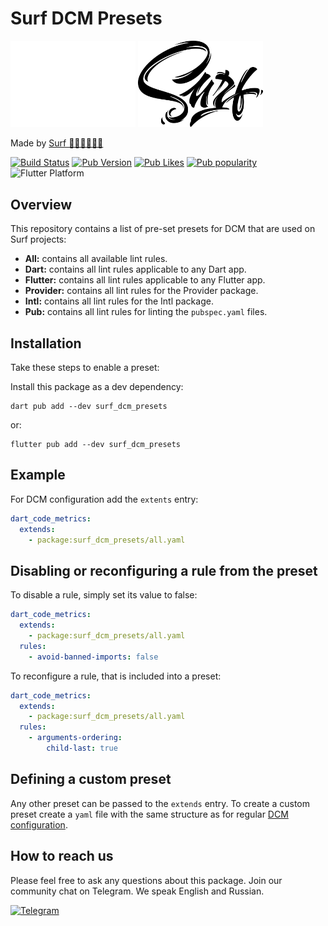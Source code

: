 # Surf DCM Presets

<img src="https://raw.githubusercontent.com/surfstudio/flutter-open-source/main/assets/logo_white.png#gh-dark-mode-only" width="200">
<img src="https://raw.githubusercontent.com/surfstudio/flutter-open-source/main/assets/logo_black.png#gh-light-mode-only" width="200">

Made by [Surf 🏄‍♂️🏄‍♂️🏄‍♂️](https://surf.dev/)

[![Build Status](https://shields.io/github/actions/workflow/status/surfstudio/surf-dcm-presets/on_pull_request.yml?logo=github&logoColor=white)](https://github.com/surfstudio/surf-dcm-presets)
[![Pub Version](https://img.shields.io/pub/v/surf_dcm_presets?logo=dart&logoColor=white)](https://pub.dev/packages/surf_dcm_presets)
[![Pub Likes](https://badgen.net/pub/likes/surf_dcm_presets)](https://pub.dev/packages/surf_dcm_presets)
[![Pub popularity](https://badgen.net/pub/popularity/surf_dcm_presets)](https://pub.dev/packages/surf_dcm_presets/score)
![Flutter Platform](https://badgen.net/pub/flutter-platform/surf_dcm_presets)

## Overview

This repository contains a list of pre-set presets for DCM that are used on Surf projects:

- **All:** contains all available lint rules.
- **Dart:** contains all lint rules applicable to any Dart app.
- **Flutter:** contains all lint rules applicable to any Flutter app.
- **Provider:** contains all lint rules for the Provider package.
- **Intl:** contains all lint rules for the Intl package.
- **Pub:** contains all lint rules for linting the `pubspec.yaml` files.

## Installation

Take these steps to enable a preset:

Install this package as a dev dependency:

   ```terminal
   dart pub add --dev surf_dcm_presets
   ```

   or:

   ```terminal
   flutter pub add --dev surf_dcm_presets
   ```

## Example

For DCM configuration add the `extents` entry:

   ```yaml
   dart_code_metrics:
     extends:
       - package:surf_dcm_presets/all.yaml
   ```

## Disabling or reconfiguring a rule from the preset

To disable a rule, simply set its value to false:

```yaml
dart_code_metrics:
  extends:
    - package:surf_dcm_presets/all.yaml
  rules:
    - avoid-banned-imports: false
```

To reconfigure a rule, that is included into a preset:

```yaml
dart_code_metrics:
  extends:
    - package:surf_dcm_presets/all.yaml
  rules:
    - arguments-ordering:
        child-last: true
```

## Defining a custom preset

Any other preset can be passed to the `extends` entry. To create a custom preset create a `yaml` file with the same structure as for regular [DCM configuration](https://dcm.dev/docs/configuration/).

## How to reach us

Please feel free to ask any questions about this package. Join our community chat on Telegram. We speak English and Russian.

[![Telegram](https://img.shields.io/badge/chat-on%20Telegram-blue.svg)](https://t.me/SurfGear)
